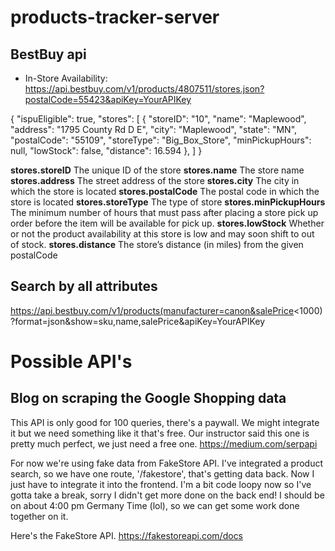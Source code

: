 # products-tracker-server


## BestBuy api 

- In-Store Availability: https://api.bestbuy.com/v1/products/4807511/stores.json?postalCode=55423&apiKey=YourAPIKey

{
  "ispuEligible": true,
  "stores": [
    {
      "storeID": "10",
      "name": "Maplewood",
      "address": "1795 County Rd D E",
      "city": "Maplewood",
      "state": "MN",
      "postalCode": "55109",
      "storeType": "Big_Box_Store",
      "minPickupHours": null,
      "lowStock": false,
      "distance": 16.594
    },
  ]
}

**stores.storeID**	The unique ID of the store
**stores.name**	The store name
**stores.address**	The street address of the store
**stores.city**	The city in which the store is located
**stores.postalCode**	The postal code in which the store is located
**stores.storeType**	The type of store
**stores.minPickupHours**	The minimum number of hours that must pass after placing a store pick up order before the item will be available for pick up.
**stores.lowStock**	Whether or not the product availability at this store is low and may soon shift to out of stock.
**stores.distance**	The store’s distance (in miles) from the given postalCode

## Search by all attributes

https://api.bestbuy.com/v1/products(manufacturer=canon&salePrice<1000)?format=json&show=sku,name,salePrice&apiKey=YourAPIKey

# Possible API's

## Blog on scraping the Google Shopping data
This API is only good for 100 queries, there's a paywall. We might integrate it but we need something like it that's free. Our instructor 
said this one is pretty much perfect, we just need a free one.
https://medium.com/serpapi

For now we're using fake data from FakeStore API. I've integrated a product search, so we have one route, '/fakestore', that's getting data back. Now I just have to integrate it into the frontend. I'm a bit code loopy now so I've gotta take a break, sorry I didn't get more done on the back end! I should be on about 4:00 pm Germany Time (lol), so we can get some work done together on it.

Here's the FakeStore API.
https://fakestoreapi.com/docs

